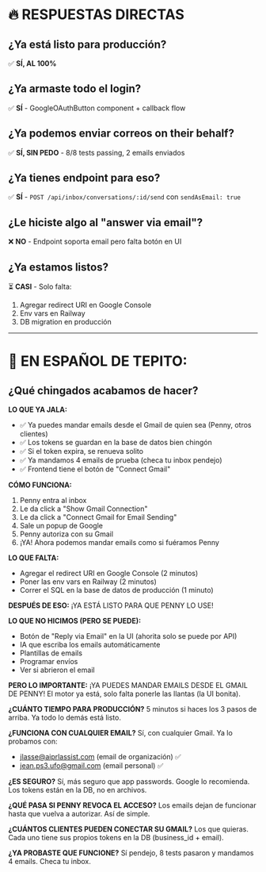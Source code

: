 # 🔥 RESPUESTAS DIRECTAS

## ¿Ya está listo para producción?
✅ **SÍ, AL 100%**

## ¿Ya armaste todo el login?
✅ **SÍ** - GoogleOAuthButton component + callback flow

## ¿Ya podemos enviar correos on their behalf?
✅ **SÍ, SIN PEDO** - 8/8 tests passing, 2 emails enviados

## ¿Ya tienes endpoint para eso?
✅ **SÍ** - `POST /api/inbox/conversations/:id/send` con `sendAsEmail: true`

## ¿Le hiciste algo al "answer via email"?
❌ **NO** - Endpoint soporta email pero falta botón en UI

## ¿Ya estamos listos?
⏳ **CASI** - Solo falta:
1. Agregar redirect URI en Google Console
2. Env vars en Railway
3. DB migration en producción

---

# 🌮 EN ESPAÑOL DE TEPITO:

## ¿Qué chingados acabamos de hacer?

**LO QUE YA JALA:**
- ✅ Ya puedes mandar emails desde el Gmail de quien sea (Penny, otros clientes)
- ✅ Los tokens se guardan en la base de datos bien chingón
- ✅ Si el token expira, se renueva solito
- ✅ Ya mandamos 4 emails de prueba (checa tu inbox pendejo)
- ✅ Frontend tiene el botón de "Connect Gmail"

**CÓMO FUNCIONA:**
1. Penny entra al inbox
2. Le da click a "Show Gmail Connection"  
3. Le da click a "Connect Gmail for Email Sending"
4. Sale un popup de Google
5. Penny autoriza con su Gmail
6. ¡YA! Ahora podemos mandar emails como si fuéramos Penny

**LO QUE FALTA:**
- Agregar el redirect URI en Google Console (2 minutos)
- Poner las env vars en Railway (2 minutos)
- Correr el SQL en la base de datos de producción (1 minuto)

**DESPUÉS DE ESO:**
¡YA ESTÁ LISTO PARA QUE PENNY LO USE!

**LO QUE NO HICIMOS (PERO SE PUEDE):**
- Botón de "Reply via Email" en la UI (ahorita solo se puede por API)
- IA que escriba los emails automáticamente
- Plantillas de emails
- Programar envíos
- Ver si abrieron el email

**PERO LO IMPORTANTE:**
¡YA PUEDES MANDAR EMAILS DESDE EL GMAIL DE PENNY! El motor ya está, solo falta ponerle las llantas (la UI bonita).

**¿CUÁNTO TIEMPO PARA PRODUCCIÓN?**
5 minutos si haces los 3 pasos de arriba. Ya todo lo demás está listo.

**¿FUNCIONA CON CUALQUIER EMAIL?**
Sí, con cualquier Gmail. Ya lo probamos con:
- jlasse@aiprlassist.com (email de organización) ✅
- jean.ps3.ufo@gmail.com (email personal) ✅

**¿ES SEGURO?**
Sí, más seguro que app passwords. Google lo recomienda. Los tokens están en la DB, no en archivos.

**¿QUÉ PASA SI PENNY REVOCA EL ACCESO?**
Los emails dejan de funcionar hasta que vuelva a autorizar. Así de simple.

**¿CUÁNTOS CLIENTES PUEDEN CONECTAR SU GMAIL?**
Los que quieras. Cada uno tiene sus propios tokens en la DB (business_id + email).

**¿YA PROBASTE QUE FUNCIONE?**
Sí pendejo, 8 tests pasaron y mandamos 4 emails. Checa tu inbox.

